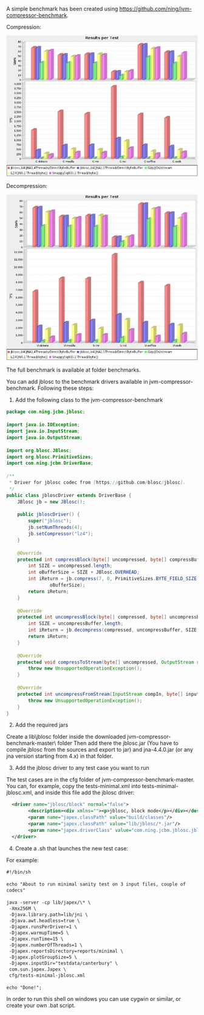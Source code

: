 A simple benchmark has been created using  https://github.com/ning/jvm-compressor-benchmark.

Compression:

![alt text](https://github.com/Blosc/jblosc/blob/master/benchmarks/2017_04_14_08_48_silesia/testcase0.jpg "Compression")

Decompression:

![alt text](https://github.com/Blosc/jblosc/blob/master/benchmarks/2017_04_14_08_48_silesia/testcase2.jpg "Decompression")

The full benchmark is available at folder benchmarks.

You can add jblosc to the benchmark drivers available in jvm-compressor-benchmark. Following these steps:

1. Add the following class to the jvm-compressor-benchmark

```java
package com.ning.jcbm.jblosc;

import java.io.IOException;
import java.io.InputStream;
import java.io.OutputStream;

import org.blosc.JBlosc;
import org.blosc.PrimitiveSizes;
import com.ning.jcbm.DriverBase;

/**
 * Driver for jblosc codec from [https://github.com/blosc/jblosc].
 */
public class jbloscDriver extends DriverBase {
	JBlosc jb = new JBlosc();

	public jbloscDriver() {
		super("jblosc");
		jb.setNumThreads(4);
		jb.setCompressor("lz4");
	}

	@Override
	protected int compressBlock(byte[] uncompressed, byte[] compressBuffer) throws IOException {
		int SIZE = uncompressed.length;
		int oBufferSize = SIZE + JBlosc.OVERHEAD;
		int iReturn = jb.compress(7, 0, PrimitiveSizes.BYTE_FIELD_SIZE, uncompressed, SIZE, compressBuffer,
				oBufferSize);
		return iReturn;
	}

	@Override
	protected int uncompressBlock(byte[] compressed, byte[] uncompressBuffer) throws IOException {
		int SIZE = uncompressBuffer.length;
		int iReturn = jb.decompress(compressed, uncompressBuffer, SIZE);
		return iReturn;
	}

	@Override
	protected void compressToStream(byte[] uncompressed, OutputStream rawOut) throws IOException {
		throw new UnsupportedOperationException();
	}

	@Override
	protected int uncompressFromStream(InputStream compIn, byte[] inputBuffer) throws IOException {
		throw new UnsupportedOperationException();
	}
}
```

2. Add the required jars

Create a lib\jblosc folder inside the downloaded jvm-compressor-benchmark-master\ folder
Then add there the jblosc.jar (You have to compile jblosc from the sources and export to jar) and jna-4.4.0.jar (or any jna version starting from 4.x) in that folder.

3. Add the jblosc driver to any test case you want to run

The test cases are in the cfg folder of jvm-compressor-benchmark-master. You can, for example, copy the tests-minimal.xml into tests-minimal-jblosc.xml, and inside this file add the jblosc driver:

```xml
  <driver name="jblosc/block" normal="false">
        <description><div xmlns=""><p>jblosc, block mode</p></div></description>
        <param name="japex.classPath" value="build/classes"/>
        <param name="japex.classPath" value="lib/jblosc/*.jar"/>
        <param name="japex.driverClass" value="com.ning.jcbm.jblosc.jbloscDriver"/>
  </driver>
```

4. Create a .sh that launches the new test case:

For example:

```
#!/bin/sh
 
echo "About to run minimal sanity test on 3 input files, couple of codecs"

java -server -cp lib/japex/\* \
 -Xmx256M \
 -Djava.library.path=lib/jni \
 -Djava.awt.headless=true \
 -Djapex.runsPerDriver=1 \
 -Djapex.warmupTime=5 \
 -Djapex.runTime=15 \
 -Djapex.numberOfThreads=1 \
 -Djapex.reportsDirectory=reports/minimal \
 -Djapex.plotGroupSize=5 \
 -Djapex.inputDir="testdata/canterbury" \
 com.sun.japex.Japex \
 cfg/tests-minimal-jblosc.xml

echo "Done!";
```

In order to run this shell on windows you can use cygwin or similar, or create your own .bat script.
